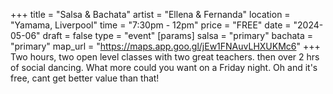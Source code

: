 +++
title = "Salsa & Bachata"
artist = "Ellena & Fernanda"
location = "Yamama, Liverpool"
time = "7:30pm - 12pm"
price = "FREE"
date = "2024-05-06"
draft = false
type = "event"
[params]
salsa = "primary"
bachata = "primary"
map_url = "https://maps.app.goo.gl/jEw1FNAuvLHXUKMc6"
+++
Two hours, two open level classes with two great teachers. then over 2 hrs of social dancing. What more could you want on a Friday night. Oh and it's free, cant get better value than that!